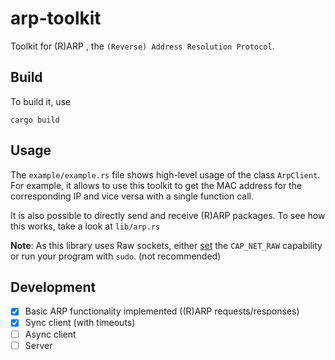 # arp-toolkit

Toolkit for (R)ARP , the `(Reverse) Address Resolution Protocol`.

## Build
To build it, use
```
cargo build
```

## Usage
The `example/example.rs` file shows high-level usage of the class `ArpClient`. For example, it allows to use this toolkit to get the MAC address for the corresponding IP and vice versa with a single function call. 

It is also possible to directly send and receive (R)ARP packages. To see how this works, take a look at `lib/arp.rs`

**Note**: As this library uses Raw sockets, either [set](https://squidarth.com/networking/systems/rc/2018/05/28/using-raw-sockets.html) the `CAP_NET_RAW` capability or run your program with `sudo`. (not recommended)

## Development
- [x] Basic ARP functionality implemented ((R)ARP requests/responses)
- [x] Sync client (with timeouts)
- [ ] Async client
- [ ] Server